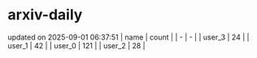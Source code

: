 # arxiv-daily
updated on 2025-09-01 06:37:51
| name | count |
| - | - |
| user_3 | 24 |
| user_1 | 42 |
| user_0 | 121 |
| user_2 | 28 |
